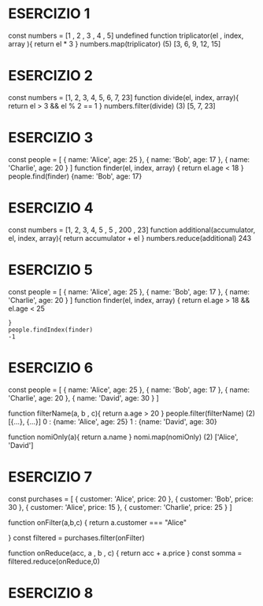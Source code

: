 # ESERCIZIO 1

const numbers = [1 , 2 , 3 , 4 , 5]
undefined
function triplicator(el , index, array ){
return el \* 3
}
numbers.map(triplicator)
(5) [3, 6, 9, 12, 15]

# ESERCIZIO 2

const numbers = [1, 2, 3, 4, 5, 6, 7, 23]
function divide(el, index, array){
return el > 3 && el % 2 == 1
}
numbers.filter(divide)
(3) [5, 7, 23]

# ESERCIZIO 3

const people = [
{ name: 'Alice', age: 25 },
{ name: 'Bob', age: 17 },
{ name: 'Charlie', age: 20 }
]
function finder(el, index, array) {
return el.age < 18
}
people.find(finder)
{name: 'Bob', age: 17}

# ESERCIZIO 4

const numbers = [1, 2, 3, 4, 5 , 5 , 200 , 23]
function additional(accumulator, el, index, array){
return accumulator + el }
numbers.reduce(additional)
243

# ESERCIZIO 5

const people = [
{ name: 'Alice', age: 25 },
{ name: 'Bob', age: 17 },
{ name: 'Charlie', age: 20 }
]
function finder(el, index, array) {
return el.age > 18 && el.age < 25

    }
    people.findIndex(finder)
    -1

# ESERCIZIO 6

const people = [
{ name: 'Alice', age: 25 },
{ name: 'Bob', age: 17 },
{ name: 'Charlie', age: 20 },
{ name: 'David', age: 30 }
]

function filterName(a, b , c){
return a.age > 20 }
people.filter(filterName)
(2) [{…}, {…}]
0
:
{name: 'Alice', age: 25}
1
:
{name: 'David', age: 30}

function nomiOnly(a){
return a.name
}
nomi.map(nomiOnly)
(2) ['Alice', 'David']

# ESERCIZIO 7

const purchases = [
{ customer: 'Alice', price: 20 },
{ customer: 'Bob', price: 30 },
{ customer: 'Alice', price: 15 },
{ customer: 'Charlie', price: 25 }
]

function onFilter(a,b,c) {
return a.customer === "Alice"

}
const filtered = purchases.filter(onFilter)

function onReduce(acc, a , b , c) {
return acc + a.price
}
const somma = filtered.reduce(onReduce,0)

# ESERCIZIO 8

